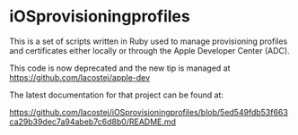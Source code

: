 # iOSprovisioningprofiles

This is a set of scripts written in Ruby used to manage provisioning profiles and certificates either locally or through the Apple Developer Center (ADC).

This code is now deprecated and the new tip is managed at https://github.com/lacostej/apple-dev

The latest documentation for that project can be found at:

https://github.com/lacostej/iOSprovisioningprofiles/blob/5ed549fdb53f663ca29b39dec7a94abeb7c6d8b0/README.md
